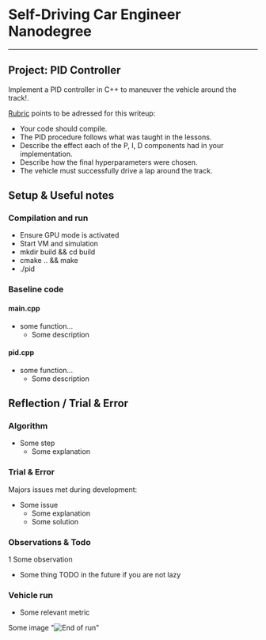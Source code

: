 # Self-Driving Car Engineer Nanodegree

---

## Project: **PID Controller** 

Implement a PID controller in C++ to maneuver the vehicle around the track!.

[Rubric](https://review.udacity.com/#!/rubrics/1972/view) points to be adressed for this writeup:
* Your code should compile.
* The PID procedure follows what was taught in the lessons.
* Describe the effect each of the P, I, D components had in your implementation.
* Describe how the final hyperparameters were chosen.
* The vehicle must successfully drive a lap around the track.

[//]: # (Image References)

[image1]: ./someimage.png "Some image..."

## Setup & Useful notes

### Compilation and run

* Ensure GPU mode is activated
* Start VM and simulation
* mkdir build && cd build
* cmake .. && make
* ./pid

### Baseline code

#### main.cpp
* some function...
  * Some description
#### pid.cpp
* some function...
  * Some description

## Reflection / Trial & Error

### Algorithm
* Some step
  * Some explanation

### Trial & Error
Majors issues met during development:
* Some issue
  * Some explanation
  * Some solution

### Observations & Todo
1 Some observation
  * Some thing TODO in the future if you are not lazy

### Vehicle run
* Some relevant metric

 Some image "![End of run][image1]"
